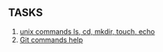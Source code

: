 ## TASKS
01. [unix commands ls, cd, mkdir, touch, echo](./unix_commands_task.md)  
02. [Git commands help](./git_commands_help.md) 